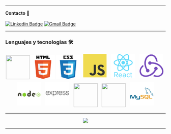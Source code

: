 

<!--
**vicmen86/vicmen86** is a ✨ _special_ ✨ repository because its `README.md` (this file) appears on your GitHub profile.

  <h2 align="center">
    Hola, Bienvenidos 👋
  </h2>
  
  <div align="center">
   <img align="center" src="https://readme-typing-svg.herokuapp.com/?lines=Full%20Stack%20Developer;Soy%20Victor%20Paco%20Menchaka&font=Fira%20Code&center=true&width=440&height=45&color=f75c7e&vCenter=true&size=22">

  </div>


---
<img  align="right" height="250px" width="400px" alt="GIF" src = "https://user-images.githubusercontent.com/86250631/209225927-b64f22d8-b04f-40e9-8cd8-e7d268d3e93a.gif">

Soy un desarrollador Full Stack recién graduado de un bootcamp muy exigente e intensivo, donde aprendí a desarrollar proyectos individuales y grupales. Me considero una persona responsable, proactiva, autodidacta y que se enfoca en avanzar y crecer bajo cualquier circunstancia. Gracias a mi trabajo anterior aprendí a trabajar en equipo, trato con clientes, administración comercial, administración contable e impositiva, compras y stock. Actualmente tengo como objetivo principal capacitarme en desarrollo Back End y a la vez aprender nuevas herramientas y tecnologías que impulsen mi buen desempeño laboral.</br>

<!--  📝[CV](https://github.com/vicmen86/vicmen86/blob/main/victor.pdf)</br>

  -->

---
**Contacto** 📝 </br></br>
[![Linkedin Badge](https://img.shields.io/badge/-LinkedIn-blue?style=flat-square&logo=Linkedin&logoColor=white&link=https://www.linkedin.com/in/victor-menchaka/)](https://www.linkedin.com/in/victor-menchaka/) 
[![Gmail Badge](https://img.shields.io/badge/-Gmail-c14438?style=flat-square&logo=Gmail&logoColor=white&link=mailto:victrinsumos@gmail.com)](mailto:victrinsumos@gmail.com)
<br />

---

### Lenguajes y tecnologias 🛠 
<div align="center" >
  <img src=https://camo.githubusercontent.com/fbfcb9e3dc648adc93bef37c718db16c52f617ad055a26de6dc3c21865c3321d/68747470733a2f2f7777772e766563746f726c6f676f2e7a6f6e652f6c6f676f732f6769742d73636d2f6769742d73636d2d69636f6e2e737667 style="width:75px; height:75px;"  />
  <img src=https://raw.githubusercontent.com/devicons/devicon/master/icons/html5/html5-original-wordmark.svg alt=linkedin style="width:75px;  height:75px;" />
  <img src=https://raw.githubusercontent.com/devicons/devicon/master/icons/css3/css3-original-wordmark.svg alt=linkedin style="width:75px; height:75px; " />
  <img src=https://raw.githubusercontent.com/devicons/devicon/master/icons/javascript/javascript-original.svg alt=linkedin style="width:75px;  height:75px; padding:5px;" />
  <img src=https://raw.githubusercontent.com/devicons/devicon/master/icons/react/react-original-wordmark.svg style="width:75px;  height:75px; padding:5px;" />
  <img src=https://raw.githubusercontent.com/devicons/devicon/master/icons/redux/redux-original.svg style="width:75px;  height:75px; padding:5px;" />
  <img src=https://raw.githubusercontent.com/devicons/devicon/master/icons/nodejs/nodejs-original-wordmark.svg style="width:75px;  height:75px; padding:5px;" />
  <img src=https://raw.githubusercontent.com/devicons/devicon/master/icons/express/express-original-wordmark.svg style="width:75px;  height:75px; padding:5px;" />
  <img src=https://webimages.mongodb.com/_com_assets/cms/kuyjf3vea2hg34taa-horizontal_default_slate_blue.svg?auto=format%252Ccompress style="width:75px;  height:75px; padding:5px;" />
  <img src=https://www.gstatic.com/devrel-devsite/prod/vdbc400b97a86c8815ab6ee057e8dc91626aee8cf89b10f7d89037e5a33539f53/firebase/images/lockup.svg style="width:75px;  height:75px; padding:5px;" />
  <img src=https://raw.githubusercontent.com/devicons/devicon/master/icons/mysql/mysql-original-wordmark.svg style="width:75px;  height:75px; padding:5px;" />

</div>


---

<div align="center">
<img src="https://raw.githubusercontent.com/saadeghi/saadeghi/master/dino.gif"><br> 
</div> 

---

<!-- ![Visitor Count](https://profile-counter.glitch.me/vicmen86/count.svg)
 -->


